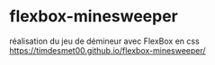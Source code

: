 # flexbox-minesweeper
réalisation du jeu de démineur avec FlexBox en css
https://timdesmet00.github.io/flexbox-minesweeper/
